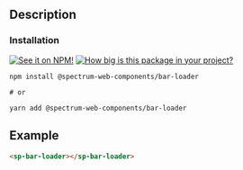## Description

### Installation

[![See it on NPM!](https://img.shields.io/npm/v/@spectrum-web-components/bar-loader?style=for-the-badge)](https://www.npmjs.com/package/@spectrum-web-components/bar-loader)
[![How big is this package in your project?](https://img.shields.io/bundlephobia/minzip/@spectrum-web-components/bar-loader?style=for-the-badge)](https://bundlephobia.com/result?p=@spectrum-web-components/bar-loader)

```
npm install @spectrum-web-components/bar-loader

# or

yarn add @spectrum-web-components/bar-loader
```

## Example

```html
<sp-bar-loader></sp-bar-loader>
```
